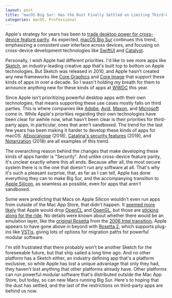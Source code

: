 ```yaml
---
layout: post
title: "macOS Big Sur: Has the Dust Finally Settled on Limiting Third-Party Apps?"
categories: macOS, Professional
---
```


Apple's strategy for years has been to [trade desktop power for cross-device feature parity](https://mjtsai.com/blog/2013/10/23/iwork-13-a-huge-regression/). As expected, [macOS Big Sur](https://www.apple.com/macos/big-sur-preview/) continues this trend, emphasizing a consistent user interface across devices, and focusing on cross-device development technologies like [SwiftUI](https://developer.apple.com/xcode/swiftui/) and [Catalyst](https://developer.apple.com/mac-catalyst/).

Personally, I wish Apple had different priorities. I'd like to see more apps like [Sketch](https://www.sketch.com/), an industry-leading creative app that's built top to bottom on Apple technologies. But Sketch was released in 2010, and Apple hasn't created any new frameworks like [Core Graphics](https://developer.apple.com/documentation/coregraphics) and [Core Image](https://developer.apple.com/documentation/coreimage) that support these kinds of apps in over a decade. So I wasn't holding my breath for them to announce anything new for these kinds of apps at [WWDC](https://developer.apple.com/wwdc20/) this year.

Since Apple isn't prioritizing powerful desktop apps with their own technologies, that means supporting these use cases mostly falls on third parties. This is where companies like [Adobe](https://creativecloud.adobe.com/?promoid=29NMCNT6&mv=other), [Avid](https://www.avid.com/), [Maxon](https://www.maxonlift.com/), and [Microsoft](https://www.microsoft.com/en-us/) come in. While Apple's priorities regarding their own technologies have been clear for awhile now, what hasn't been clear is their priorities for third-party apps, in particular, ones that aren't sandboxed. The trend for the last few years has been making it harder to develop these kinds of apps for macOS. [AEpocalypse](https://www.felix-schwarz.org/blog/2018/08/new-apple-event-apis-in-macos-mojave) (2018), [Catalina's security features](https://mjtsai.com/blog/2019/07/23/annoying-catalina-security-features/) (2019), and [Notarization](https://developer.apple.com/documentation/xcode/notarizing_macos_software_before_distribution) (2018) are all examples of this trend.

The overarching reason behind the changes that make developing these kinds of apps harder is "Security". And unlike cross-device feature parity, it's unclear exactly where this all ends. Because after all, the most secure system there is is the one that doesn't run any software at all. That's why it's such a pleasant surprise, that, as far as I can tell, Apple has done everything they can to make Big Sur, and the accompanying transition to [Apple Silicon](https://www.apple.com/newsroom/2020/06/apple-announces-mac-transition-to-apple-silicon/), as seamless as possible, even for apps that aren't sandboxed.

Some were predicting that Macs on Apple Silicon wouldn't even run apps from outside of the Mac App Store, that didn't happen. It [seemed more likely](https://shapeof.com/archives/2020/6/educated_guesses_about_a_mac_transition_to_arm.html) that Apple would drop [OpenCL](https://en.wikipedia.org/wiki/OpenCL) and [OpenGL](https://en.wikipedia.org/wiki/OpenGL), but those are [sticking along for the ride](https://twitter.com/colincornaby/status/1275153748348682240). No details were known about whether there would be an emulation layer, like the [original Rosetta](https://en.wikipedia.org/wiki/Rosetta_%28software%29) from the [2006 Intel transition](https://en.wikipedia.org/wiki/Apple's_transition_to_Intel_processors), Apple appears to have gone above in beyond with [Rosetta 2](https://developer.apple.com/documentation/apple_silicon/about_the_rosetta_translation_environment), which supports plug-ins like [VSTis](https://en.wikipedia.org/wiki/Virtual_Studio_Technology), giving lots of options for migration paths for powerful modular software.

I'm still frustrated that there probably won't be another Sketch for the foreseeable future, but that ship sailed a long time ago. And no other platform has a Sketch either, an industry defining app that's a platform exclusive, so while Apple has lost a unique advantage that only they had, they haven't lost anything that other platforms already have. Other platforms can run powerful modular software that's distributed outside the Mac App Store, but today, so can new Macs running Big Sur. Here's to hoping that the dust has settled, and the last of the restrictions on third-party apps are behind us now.
